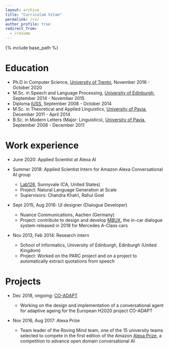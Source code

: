 ```yaml
---
layout: archive
title: "Curriculum Vitae"
permalink: /cv/
author_profile: true
redirect_from:
  - /resume
---
```


{% include base_path %}


Education
======
* Ph.D in Computer Science, [University of Trento](https://www.disi.unitn.it/, "DISI UNITN"), November 2016 - October 2020
* M.Sc. in Speech and Language Processing, [University of Edinburgh](https://www.ed.ac.uk/ "University of Edinburgh"), September 2014 - November 2015
* Diploma [IUSS](http://www.iusspavia.it/university-school-for-advanced-studies "IUSS"), September 2008 - October 2014
* M.Sc. in Theoretical and Applied Linguistics, [University of Pavia](http://wcm-3.unipv.it/site/en/home.html), December 2011 - April 2014
* B.Sc. in Modern Letters (Major: Linguistics), [University of Pavia](http://wcm-3.unipv.it/site/en/home.html), September 2008 - December 2011

Work experience
======
* June 2020: Applied Scientist at Alexa AI

* Summer 2018: Applied Scientist Intern for Amazon Alexa Conversational AI group
  * [Lab126](https://www.amazon.jobs/en-gb/teams/lab126 "Lab126"), Sunnyvale (CA, United States)
  * Project: Natural Language Generation at Scale
  * Supervisors: Chandra Khatri, Rahul Goel

* Sept 2015, Aug 2016: UI designer (Dialogue Developer)
  * Nuance Communications, Aachen (Germany)
  * Project: contribute to design and develop [MBUX](https://www.mercedes-benz.com/en/mercedes-benz/innovation/mbux-mercedes-benz-user-experience-revolution-in-the-cockpit/ "MBUX"), the in-car dialogue system released in 2018 for Mercedes A-Class cars
  
* Nov 2013, Feb 2014: Research intern 
  * School of Informatics, University of Edinburgh, Edinburgh (United Kingdom)
  * Project: Worked on the PARC project and on a project to automatically extract quotations from speech
  
Projects
======
* Dec 2018, ongoing: [CO-ADAPT](https://cordis.europa.eu/project/rcn/220368/factsheet/en "COADAPT")
  * Working on the design and implementation of a conversational agent for adaptive ageing for the European H2020 project CO-ADAPT

* Nov 2016, Aug 2017: Alexa Prize
  * Team leader of the Roving Mind team, one of the 15 university teams selected to compete in the first edition of the Amazon [Alexa Prize](https://developer.amazon.com/alexaprize "Alexa Prize"), a competition to advance open domain conversational AI 
  

